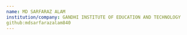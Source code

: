 ```yaml
---
name: MD SARFARAZ ALAM
institution/company: GANDHI INSTITUTE OF EDUCATION AND TECHNOLOGY
github:mdsarfarazalam840
---
```

